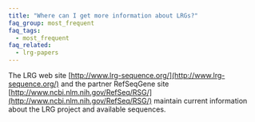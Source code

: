 ```yaml
---
title: "Where can I get more information about LRGs?"
faq_group: most_frequent
faq_tags:
  - most_frequent
faq_related:
  - lrg-papers
---
```


The LRG web site [http://www.lrg-sequence.org/](http://www.lrg-sequence.org/) and the partner RefSeqGene site [http://www.ncbi.nlm.nih.gov/RefSeq/RSG/](http://www.ncbi.nlm.nih.gov/RefSeq/RSG/) maintain current information about the LRG project and available sequences.

